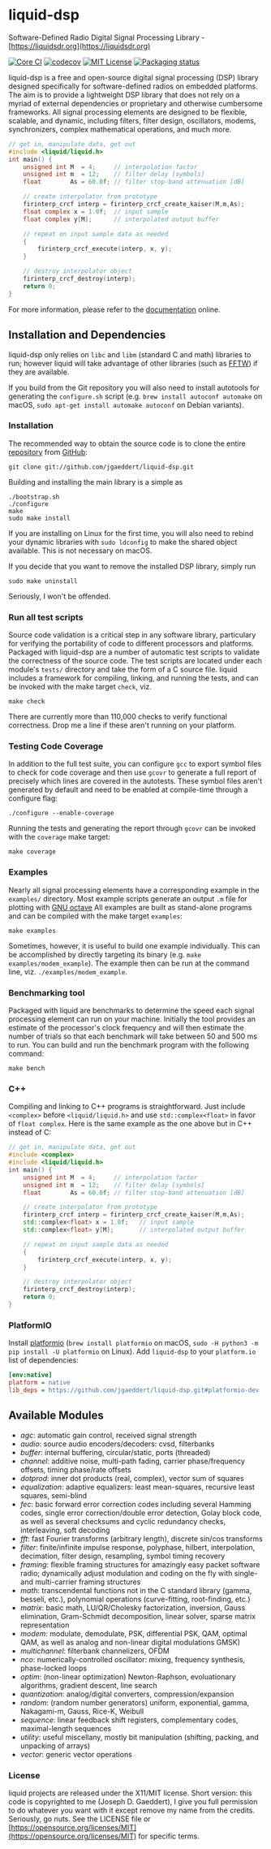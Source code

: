 
liquid-dsp
==========

Software-Defined Radio Digital Signal Processing Library -
[https://liquidsdr.org](https://liquidsdr.org)

[![Core CI](https://github.com/jgaeddert/liquid-dsp/actions/workflows/core.yml/badge.svg)](https://github.com/jgaeddert/liquid-dsp/actions/workflows/core.yml)
[![codecov](https://codecov.io/gh/jgaeddert/liquid-dsp/branch/master/graph/badge.svg?token=ht8VIhp302)](https://codecov.io/gh/jgaeddert/liquid-dsp)
[![MIT License](https://img.shields.io/badge/license-MIT-blue.svg?style=flat)](https://choosealicense.com/licenses/mit/)
[![Packaging status](https://repology.org/badge/tiny-repos/liquid-dsp.svg)](https://repology.org/project/liquid-dsp/versions)

liquid-dsp is a free and open-source digital signal processing (DSP)
library designed specifically for software-defined radios on embedded
platforms. The aim is to provide a lightweight DSP library that does not
rely on a myriad of external dependencies or proprietary and otherwise
cumbersome frameworks. All signal processing elements are designed to be
flexible, scalable, and dynamic, including filters, filter design,
oscillators, modems, synchronizers, complex mathematical operations, and
much more.

```c
// get in, manipulate data, get out
#include <liquid/liquid.h>
int main() {
    unsigned int M  = 4;     // interpolation factor
    unsigned int m  = 12;    // filter delay [symbols]
    float        As = 60.0f; // filter stop-band attenuation [dB]

    // create interpolator from prototype
    firinterp_crcf interp = firinterp_crcf_create_kaiser(M,m,As);
    float complex x = 1.0f;  // input sample
    float complex y[M];      // interpolated output buffer

    // repeat on input sample data as needed
    {
        firinterp_crcf_execute(interp, x, y);
    }

    // destroy interpolator object
    firinterp_crcf_destroy(interp);
    return 0;
}
```

For more information, please refer to the
[documentation](https://liquidsdr.org/doc) online.

## Installation and Dependencies ##

liquid-dsp only relies on `libc` and `libm` (standard C and math)
libraries to run; however liquid will take advantage of other libraries
(such as [FFTW](http://www.fftw.org)) if they are available.

If you build from the Git repository you will also need to install autotools
for generating the `configure.sh` script (e.g.
`brew install autoconf automake` on macOS,
`sudo apt-get install automake autoconf` on Debian variants).

### Installation ###

The recommended way to obtain the source code is to clone the entire
[repository](https://github.com/jgaeddert/liquid-dsp) from
[GitHub](https://github.com):

    git clone git://github.com/jgaeddert/liquid-dsp.git

Building and installing the main library is a simple as

    ./bootstrap.sh
    ./configure
    make
    sudo make install

If you are installing on Linux for the first time, you will also need
to rebind your dynamic libraries with `sudo ldconfig` to make the
shared object available.
This is not necessary on macOS.

If you decide that you want to remove the installed DSP library, simply
run

    sudo make uninstall

Seriously, I won't be offended.

### Run all test scripts ###

Source code validation is a critical step in any software library,
particulary for verifying the portability of code to different
processors and platforms. Packaged with liquid-dsp are a number of
automatic test scripts to validate the correctness of the source code.
The test scripts are located under each module's `tests/` directory and
take the form of a C source file. liquid includes a framework for
compiling, linking, and running the tests, and can be invoked with the
make target `check`, viz.

    make check

There are currently more than 110,000 checks to verify functional correctness.
Drop me a line if these aren't running on your platform.

### Testing Code Coverage ###

In addition to the full test suite, you can configure `gcc` to export symbol
files to check for code coverage and then use `gcovr` to generate a full
report of precisely which lines are covered in the autotests. These symbol
files aren't generated by default and need to be enabled at compile-time
through a configure flag:

    ./configure --enable-coverage

Running the tests and generating the report through `gcovr` can be invoked
with the `coverage` make target:

    make coverage

### Examples ###

Nearly all signal processing elements have a corresponding example in
the `examples/` directory.  Most example scripts generate an output
`.m` file for plotting with [GNU octave](https://www.gnu.org/software/octave/)
All examples are built as stand-alone programs and can be compiled with
the make target `examples`:

    make examples

Sometimes, however, it is useful to build one example individually.
This can be accomplished by directly targeting its binary
(e.g. `make examples/modem_example`). The example then can be run at the
command line, viz. `./examples/modem_example`.

### Benchmarking tool ###

Packaged with liquid are benchmarks to determine the speed each signal
processing element can run on your machine. Initially the tool provides
an estimate of the processor's clock frequency and will then estimate
the number of trials so that each benchmark will take between 50 and
500 ms to run. You can build and run the benchmark program with the
following command:

    make bench

### C++

Compiling and linking to C++ programs is straightforward.
Just include `<complex>` before `<liquid/liquid.h>` and use 
`std::complex<float>` in favor of `float complex`.
Here is the same example as the one above but in C++ instead of C:

```c++
// get in, manipulate data, get out
#include <complex>
#include <liquid/liquid.h>
int main() {
    unsigned int M  = 4;     // interpolation factor
    unsigned int m  = 12;    // filter delay [symbols]
    float        As = 60.0f; // filter stop-band attenuation [dB]

    // create interpolator from prototype
    firinterp_crcf interp = firinterp_crcf_create_kaiser(M,m,As);
    std::complex<float> x = 1.0f;   // input sample
    std::complex<float> y[M];       // interpolated output buffer

    // repeat on input sample data as needed
    {
        firinterp_crcf_execute(interp, x, y);
    }

    // destroy interpolator object
    firinterp_crcf_destroy(interp);
    return 0;
}
```

### PlatformIO ###

Install [platformio](https://platformio.org)
(`brew install platformio` on macOS,
`sudo -H python3 -m pip install -U platformio` on Linux).
Add `liquid-dsp` to your `platform.io` list of dependencies:

```ini
[env:native]
platform = native
lib_deps = https://github.com/jgaeddert/liquid-dsp.git#platformio-dev
```

## Available Modules ##

  * _agc_: automatic gain control, received signal strength
  * _audio_: source audio encoders/decoders: cvsd, filterbanks
  * _buffer_: internal buffering, circular/static, ports (threaded)
  * _channel_: additive noise, multi-path fading, carrier phase/frequency
        offsets, timing phase/rate offsets
  * _dotprod_: inner dot products (real, complex), vector sum of squares
  * _equalization_: adaptive equalizers: least mean-squares, recursive
        least squares, semi-blind
  * _fec_: basic forward error correction codes including several
        Hamming codes, single error correction/double error detection,
        Golay block code, as well as several checksums and cyclic
        redundancy checks, interleaving, soft decoding
  * _fft_: fast Fourier transforms (arbitrary length), discrete sin/cos
        transforms
  * _filter_: finite/infinite impulse response, polyphase, hilbert,
        interpolation, decimation, filter design, resampling, symbol
        timing recovery
  * _framing_: flexible framing structures for amazingly easy packet
        software radio; dynamically adjust modulation and coding on the
        fly with single- and multi-carrier framing structures
  * _math_: transcendental functions not in the C standard library
        (gamma, besseli, etc.), polynomial operations (curve-fitting,
        root-finding, etc.)
  * _matrix_: basic math, LU/QR/Cholesky factorization, inversion,
        Gauss elimination, Gram-Schmidt decomposition, linear solver,
        sparse matrix representation
  * _modem_: modulate, demodulate, PSK, differential PSK, QAM, optimal
        QAM, as well as analog and non-linear digital modulations GMSK)
  * _multichannel_: filterbank channelizers, OFDM
  * _nco_: numerically-controlled oscillator: mixing, frequency
        synthesis, phase-locked loops
  * _optim_: (non-linear optimization) Newton-Raphson, evoluationary
        algorithms, gradient descent, line search
  * _quantization_: analog/digital converters, compression/expansion
  * _random_: (random number generators) uniform, exponential, gamma,
        Nakagami-m, Gauss, Rice-K, Weibull
  * _sequence_: linear feedback shift registers, complementary codes,
        maximal-length sequences
  * _utility_: useful miscellany, mostly bit manipulation (shifting,
        packing, and unpacking of arrays)
  * _vector_: generic vector operations

### License ###

liquid projects are released under the X11/MIT license.
Short version: this code is copyrighted to me (Joseph D. Gaeddert),
I give you full permission to do whatever you want with it except remove my
name from the credits.
Seriously, go nuts.
See the LICENSE file or
[https://opensource.org/licenses/MIT](https://opensource.org/licenses/MIT)
for specific terms.

